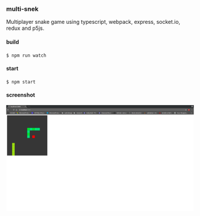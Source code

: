 ### multi-snek

Multiplayer snake game using typescript, webpack, express, socket.io, redux and p5js.

#### build
```
$ npm run watch
```

#### start
```
$ npm start
```

#### screenshot
![alt text](https://raw.githubusercontent.com/ayoung4/multi-snek/master/screenshot.png)
